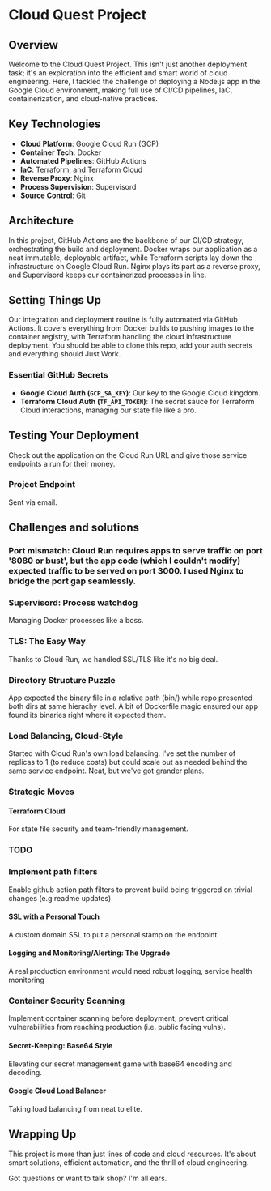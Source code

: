 # Cloud Quest Project

## Overview
Welcome to the Cloud Quest Project. This isn't just another deployment task; it's an exploration into the efficient and smart world of cloud engineering. Here, I tackled the challenge of deploying a Node.js app in the Google Cloud environment, making full use of CI/CD pipelines, IaC, containerization, and cloud-native practices.

## Key Technologies
- **Cloud Platform**: Google Cloud Run (GCP)
- **Container Tech**: Docker
- **Automated Pipelines**: GitHub Actions
- **IaC**: Terraform, and Terraform Cloud
- **Reverse Proxy**: Nginx
- **Process Supervision**: Supervisord
- **Source Control**: Git

## Architecture
In this project, GitHub Actions are the backbone of our CI/CD strategy, orchestrating the build and deployment. Docker wraps our application as a neat immutable, deployable artifact, while Terraform scripts lay down the infrastructure on Google Cloud Run. Nginx plays its part as a reverse proxy, and Supervisord keeps our containerized processes in line.

## Setting Things Up
Our integration and deployment routine is fully automated via GitHub Actions. It covers everything from Docker builds to pushing images to the container registry, with Terraform handling the cloud infrastructure deployment.  You shuold be able to clone this repo, add your auth secrets and everything should Just Work.

### Essential GitHub Secrets
- **Google Cloud Auth (`GCP_SA_KEY`)**: Our key to the Google Cloud kingdom.
- **Terraform Cloud Auth (`TF_API_TOKEN`)**: The secret sauce for Terraform Cloud interactions, managing our state file like a pro.

## Testing Your Deployment
Check out the application on the Cloud Run URL and give those service endpoints a run for their money.

### Project Endpoint
Sent via email.

## Challenges and solutions

### Port mismatch: Cloud Run requires apps to serve traffic on port '8080 or bust', but the app code (which I couldn't modify) expected traffic to be served on port 3000. I used Nginx to bridge the port gap seamlessly.

### Supervisord: Process watchdog
Managing Docker processes like a boss.

### TLS: The Easy Way
Thanks to Cloud Run, we handled SSL/TLS like it's no big deal.

### Directory Structure Puzzle
App expected the binary file in a relative path (bin/) while repo presented both dirs at same hierachy level. A bit of Dockerfile magic ensured our app found its binaries right where it expected them.

### Load Balancing, Cloud-Style
Started with Cloud Run's own load balancing. I've set the number of replicas to 1 (to reduce costs) but could scale out as needed behind the same service endpoint. Neat, but we've got grander plans.

### Strategic Moves

#### Terraform Cloud
For state file security and team-friendly management.

### TODO

### Implement path filters
Enable github action path filters to prevent build being triggered on trivial changes (e.g readme updates)

#### SSL with a Personal Touch
A custom domain SSL to put a personal stamp on the endpoint.

#### Logging and Monitoring/Alerting: The Upgrade
A real production environment would need robust logging, service health monitoring

### Container Security Scanning
Implement container scanning before deployment, prevent critical vulnerabilities from reaching production (i.e. public facing vulns).

#### Secret-Keeping: Base64 Style
Elevating our secret management game with base64 encoding and decoding.

#### Google Cloud Load Balancer
Taking load balancing from neat to elite.

## Wrapping Up
This project is more than just lines of code and cloud resources. It's about smart solutions, efficient automation, and the thrill of cloud engineering. 

Got questions or want to talk shop? I'm all ears.
